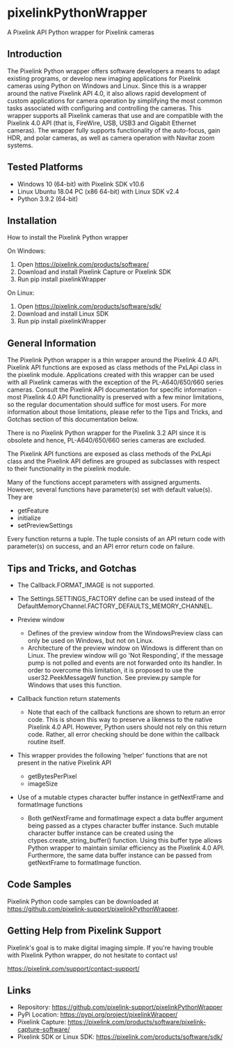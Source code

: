 # pixelinkPythonWrapper
A Pixelink API Python wrapper for Pixelink cameras

Introduction
------------

The Pixelink Python wrapper offers software developers a means to adapt existing programs, or develop new imaging applications 
for Pixelink cameras using Python on Windows and Linux. Since this is a wrapper around the native Pixelink API 4.0, it also allows 
rapid development of custom applications for camera operation by simplifying the most common tasks associated with configuring 
and controlling the cameras. This wrapper supports all Pixelink cameras that use and are compatible with the Pixelink 4.0 API 
(that is, FireWire, USB, USB3 and Gigabit Ethernet cameras). The wrapper fully supports functionality of the auto-focus, gain HDR, 
and polar cameras, as well as camera operation with Navitar zoom systems.


Tested Platforms
----------------

* Windows 10 (64-bit) with Pixelink SDK v10.6
* Linux Ubuntu 18.04 PC (x86 64-bit) with Linux SDK v2.4
* Python 3.9.2 (64-bit)


Installation
------------

How to install the Pixelink Python wrapper

On Windows:
1. Open https://pixelink.com/products/software/
2. Download and install Pixelink Capture or Pixelink SDK
3. Run pip install pixelinkWrapper

On Linux:
1. Open https://pixelink.com/products/software/sdk/
2. Download and install Linux SDK
3. Run pip install pixelinkWrapper


General Information
-------------------

The Pixelink Python wrapper is a thin wrapper around the Pixelink 4.0 API. Pixelink API functions are exposed as class methods 
of the PxLApi class in the pixelink module. Applications created with this wrapper can be used with all Pixelink cameras with 
the exception of the PL-A640/650/660 series cameras. Consult the Pixelink API documentation for specific information - most 
Pixelink 4.0 API functionality is preserved with a few minor limitations, so the regular documentation should suffice for most 
users. For more information about those limitations, please refer to the Tips and Tricks, and Gotchas section of this documentation 
below.

There is no Pixelink Python wrapper for the Pixelink 3.2 API since it is obsolete and hence, PL-A640/650/660 series cameras are 
excluded.

The Pixelink API functions are exposed as class methods of the PxLApi class and the Pixelink API defines are grouped as subclasses 
with respect to their functionality in the pixelink module. 

Many of the functions accept parameters with assigned arguments. However, several functions have parameter(s) set with default 
value(s). They are
* getFeature
* initialize
* setPreviewSettings

Every function returns a tuple. The tuple consists of an API return code with parameter(s) on success, and an API error return 
code on failure.


Tips and Tricks, and Gotchas
----------------------------

* The Callback.FORMAT_IMAGE is not supported.

* The Settings.SETTINGS_FACTORY define can be used instead of the DefaultMemoryChannel.FACTORY_DEFAULTS_MEMORY_CHANNEL.

* Preview window
    - Defines of the preview window from the WindowsPreview class can only be used on Windows, but not on Linux.
    - Architecture of the preview window on Windows is different than on Linux. The preview window will go 'Not Responding', 
      if the message pump is not polled and events are not forwarded onto its handler. In order to overcome this limitation,
      it is proposed to use the user32.PeekMessageW function. See preview.py sample for Windows that uses this function.

* Callback function return statements
    - Note that each of the callback functions are shown to return an error code. This is shown this way to preserve a
      likeness to the native Pixelink 4.0 API. However, Python users should not rely on this return code. Rather, all
      error checking should be done within the callback routine itself.

* This wrapper provides the following 'helper' functions that are not present in the native Pixelink API
    - getBytesPerPixel
    - imageSize

* Use of a mutable ctypes character buffer instance in getNextFrame and formatImage functions
    - Both getNextFrame and formatImage expect a data buffer argument being passed as a ctypes character buffer instance. 
      Such mutable character buffer instance can be created using the ctypes.create_string_buffer() function. Using this
      buffer type allows Python wrapper to maintain similar efficiency as the Pixelink 4.0 API. Furthermore, the same
      data buffer instance can be passed from getNextFrame to formatImage function.


Code Samples
------------

Pixelink Python code samples can be downloaded at https://github.com/pixelink-support/pixelinkPythonWrapper.


Getting Help from Pixelink Support
----------------------------------

Pixelink's goal is to make digital imaging simple. If you're having trouble with Pixelink Python wrapper, do not hesitate to 
contact us!

https://pixelink.com/support/contact-support/


Links
-----

* Repository: https://github.com/pixelink-support/pixelinkPythonWrapper
* PyPi Location: https://pypi.org/project/pixelinkWrapper/
* Pixelink Capture: https://pixelink.com/products/software/pixelink-capture-software/
* Pixelink SDK or Linux SDK: https://pixelink.com/products/software/sdk/
